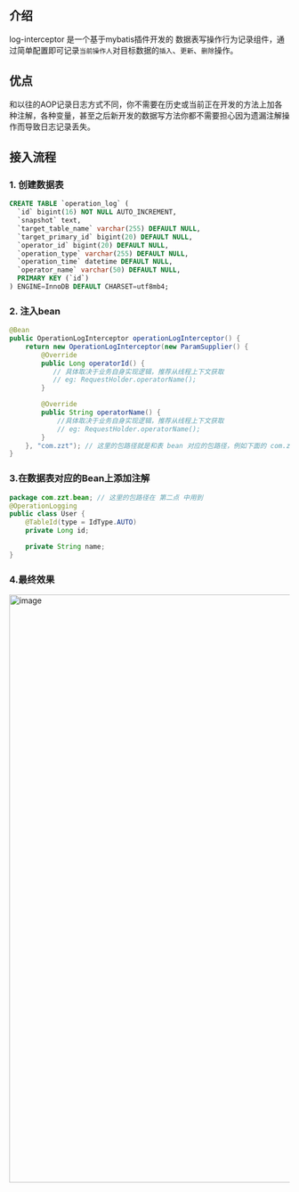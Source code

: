 

## 介绍

log-interceptor 是一个基于mybatis插件开发的 数据表写操作行为记录组件，通过简单配置即可记录`当前操作人`对目标数据的`插入`、`更新`、`删除`操作。



## 优点

和以往的AOP记录日志方式不同，你不需要在历史或当前正在开发的方法上加各种注解，各种变量，甚至之后新开发的数据写方法你都不需要担心因为遗漏注解操作而导致日志记录丢失。



## 接入流程

### 1. 创建数据表

```sql
CREATE TABLE `operation_log` (
  `id` bigint(16) NOT NULL AUTO_INCREMENT,
  `snapshot` text,
  `target_table_name` varchar(255) DEFAULT NULL,
  `target_primary_id` bigint(20) DEFAULT NULL,
  `operator_id` bigint(20) DEFAULT NULL,
  `operation_type` varchar(255) DEFAULT NULL,
  `operation_time` datetime DEFAULT NULL,
  `operator_name` varchar(50) DEFAULT NULL,
  PRIMARY KEY (`id`)
) ENGINE=InnoDB DEFAULT CHARSET=utf8mb4;
```

### 2. 注入bean

```java
@Bean
public OperationLogInterceptor operationLogInterceptor() {
    return new OperationLogInterceptor(new ParamSupplier() {
        @Override
        public Long operatorId() {
           // 具体取决于业务自身实现逻辑，推荐从线程上下文获取
           // eg: RequestHolder.operatorName();
        }

        @Override
        public String operatorName() {
            //具体取决于业务自身实现逻辑，推荐从线程上下文获取
            // eg: RequestHolder.operatorName();
        }
    }, "com.zzt"); // 这里的包路径就是和表 bean 对应的包路径，例如下面的 com.zzt.User类
}
```



### 3.在数据表对应的Bean上添加注解

```java
package com.zzt.bean; // 这里的包路径在 第二点 中用到
@OperationLogging
public class User {
    @TableId(type = IdType.AUTO)
    private Long id;

    private String name;
}
```


### 4.最终效果

<img width="1056" alt="image" src="https://user-images.githubusercontent.com/73268312/188319353-fcda2e48-09fb-44c6-b4a3-cf2d6b6c389d.png">
